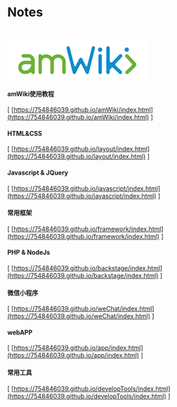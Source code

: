 # Notes

<br>

![欢迎使用amWiki！](amWiki/images/logo.png "欢迎使用amWiki！")  

#### amWiki使用教程
[ [https://754846039.github.io/amWiki/index.html](https://754846039.github.io/amWiki/index.html) ]
#### HTML&CSS
[ [https://754846039.github.io/layout/index.html](https://754846039.github.io/layout/index.html) ]
#### Javascript & JQuery
[ [https://754846039.github.io/javascript/index.html](https://754846039.github.io/javascript/index.html) ]
#### 常用框架
[ [https://754846039.github.io/framework/index.html](https://754846039.github.io/framework/index.html) ]
#### PHP & NodeJs
[ [https://754846039.github.io/backstage/index.html](https://754846039.github.io/backstage/index.html) ]
#### 微信小程序
[ [https://754846039.github.io/weChat/index.html](https://754846039.github.io/weChat/index.html) ]
#### webAPP
[ [https://754846039.github.io/app/index.html](https://754846039.github.io/app/index.html) ]
#### 常用工具
[ [https://754846039.github.io/developTools/index.html](https://754846039.github.io/developTools/index.html) ]
